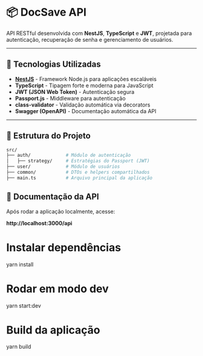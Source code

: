 # 📦 DocSave API

API RESTful desenvolvida com **NestJS**, **TypeScript** e **JWT**, projetada para autenticação, recuperação de senha e gerenciamento de usuários.

---

## 🚀 Tecnologias Utilizadas

- **[NestJS](https://nestjs.com/)** - Framework Node.js para aplicações escaláveis
- **TypeScript** - Tipagem forte e moderna para JavaScript
- **JWT (JSON Web Token)** - Autenticação segura
- **Passport.js** - Middleware para autenticação
- **class-validator** - Validação automática via decorators
- **Swagger (OpenAPI)** - Documentação automática da API

---

## 📂 Estrutura do Projeto

```bash
src/
├── auth/             # Módulo de autenticação
│   ├── strategy/     # Estratégias do Passport (JWT)
├── user/             # Módulo de usuários
├── common/           # DTOs e helpers compartilhados
├── main.ts           # Arquivo principal da aplicação
```

## 📄 Documentação da API

Após rodar a aplicação localmente, acesse:

**http://localhost:3000/api**

# Instalar dependências

yarn install

# Rodar em modo dev

yarn start:dev

# Build da aplicação

yarn build
